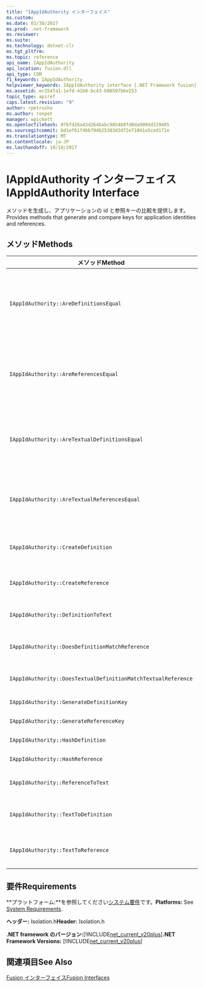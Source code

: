```yaml
---
title: "IAppIdAuthority インターフェイス"
ms.custom: 
ms.date: 03/30/2017
ms.prod: .net-framework
ms.reviewer: 
ms.suite: 
ms.technology: dotnet-clr
ms.tgt_pltfrm: 
ms.topic: reference
api_name: IAppIdAuthority
api_location: fusion.dll
api_type: COM
f1_keywords: IAppIdAuthority
helpviewer_keywords: IAppIdAuthority interface [.NET Framework fusion]
ms.assetid: ec354fa1-1efd-41b0-bc43-b90597b6e253
topic_type: apiref
caps.latest.revision: "9"
author: rpetrusha
ms.author: ronpet
manager: wpickett
ms.openlocfilehash: 07bfd26a43d264babc9854b0fd0da909dd329405
ms.sourcegitcommit: bd1ef61f4bb794b25383d3d72e71041a5ced172e
ms.translationtype: MT
ms.contentlocale: ja-JP
ms.lasthandoff: 10/18/2017
---
```

# <a name="iappidauthority-interface"></a><span data-ttu-id="3a98a-102">IAppIdAuthority インターフェイス</span><span class="sxs-lookup"><span data-stu-id="3a98a-102">IAppIdAuthority Interface</span></span>
<span data-ttu-id="3a98a-103">メソッドを生成し、アプリケーションの id と参照キーの比較を提供します。</span><span class="sxs-lookup"><span data-stu-id="3a98a-103">Provides methods that generate and compare keys for application identities and references.</span></span>  
  
## <a name="methods"></a><span data-ttu-id="3a98a-104">メソッド</span><span class="sxs-lookup"><span data-stu-id="3a98a-104">Methods</span></span>  
  
|<span data-ttu-id="3a98a-105">メソッド</span><span class="sxs-lookup"><span data-stu-id="3a98a-105">Method</span></span>|<span data-ttu-id="3a98a-106">説明</span><span class="sxs-lookup"><span data-stu-id="3a98a-106">Description</span></span>|  
|------------|-----------------|  
|`IAppIdAuthority::AreDefinitionsEqual`|<span data-ttu-id="3a98a-107">2 つ指定されているかどうかを示す値を取得[IDefinitionAppId](../../../../docs/framework/unmanaged-api/fusion/idefinitionappid-interface.md)インスタンスが等しい。</span><span class="sxs-lookup"><span data-stu-id="3a98a-107">Gets a value that indicates whether the two specified [IDefinitionAppId](../../../../docs/framework/unmanaged-api/fusion/idefinitionappid-interface.md) instances are equal.</span></span> <span data-ttu-id="3a98a-108">フラグの値をそれぞれのバージョン情報を無視する IAPPIDAUTHORITY_ARE_DEFINITIONS_EQUAL_FLAG_IGNORE_VERSION を渡すことができます。</span><span class="sxs-lookup"><span data-stu-id="3a98a-108">You can pass the flag value IAPPIDAUTHORITY_ARE_DEFINITIONS_EQUAL_FLAG_IGNORE_VERSION to ignore their respective version information.</span></span>|  
|`IAppIdAuthority::AreReferencesEqual`|<span data-ttu-id="3a98a-109">2 つ指定されているかどうかを示す値を取得[IReferenceAppId](../../../../docs/framework/unmanaged-api/fusion/ireferenceappid-interface.md)インスタンスが等しい。</span><span class="sxs-lookup"><span data-stu-id="3a98a-109">Gets a value that indicates whether the two specified [IReferenceAppId](../../../../docs/framework/unmanaged-api/fusion/ireferenceappid-interface.md) instances are equal.</span></span> <span data-ttu-id="3a98a-110">フラグの値をそれぞれのバージョン情報を無視する IAPPIDAUTHORITY_ARE_REFERENCES_EQUAL_FLAG_IGNORE_VERSION を渡すことができます。</span><span class="sxs-lookup"><span data-stu-id="3a98a-110">You can pass the flag value IAPPIDAUTHORITY_ARE_REFERENCES_EQUAL_FLAG_IGNORE_VERSION to ignore their respective version information.</span></span>|  
|`IAppIdAuthority::AreTextualDefinitionsEqual`|<span data-ttu-id="3a98a-111">2 つの指定した文字列の定義が等しいかどうかを示す値を取得します。</span><span class="sxs-lookup"><span data-stu-id="3a98a-111">Gets a value that indicates whether the two specified string definitions are equal.</span></span> <span data-ttu-id="3a98a-112">フラグの値をそれぞれのバージョン情報を無視する IAPPIDAUTHORITY_ARE_DEFINITIONS_EQUAL_FLAG_IGNORE_VERSION を渡すことができます。</span><span class="sxs-lookup"><span data-stu-id="3a98a-112">You can pass the flag value IAPPIDAUTHORITY_ARE_DEFINITIONS_EQUAL_FLAG_IGNORE_VERSION to ignore their respective version information.</span></span>|  
|`IAppIdAuthority::AreTextualReferencesEqual`|<span data-ttu-id="3a98a-113">2 つの指定した文字列参照が等しいかどうかを示す値を取得します。</span><span class="sxs-lookup"><span data-stu-id="3a98a-113">Gets a value that indicates whether the two specified string references are equal.</span></span> <span data-ttu-id="3a98a-114">フラグの値をそれぞれのバージョン情報を無視する IAPPIDAUTHORITY_ARE_REFERENCES_EQUAL_FLAG_IGNORE_VERSION を渡すことができます。</span><span class="sxs-lookup"><span data-stu-id="3a98a-114">You can pass the flag value IAPPIDAUTHORITY_ARE_REFERENCES_EQUAL_FLAG_IGNORE_VERSION to ignore their respective version information.</span></span>|  
|`IAppIdAuthority::CreateDefinition`|<span data-ttu-id="3a98a-115">新しく生成されたインターフェイス ポインターを取得`IDefinitionAppId`を現在のスコープ内のアセンブリを表すインスタンス。</span><span class="sxs-lookup"><span data-stu-id="3a98a-115">Gets an interface pointer to a newly generated `IDefinitionAppId` instance that represents the assembly in the current scope.</span></span>|  
|`IAppIdAuthority::CreateReference`|<span data-ttu-id="3a98a-116">新しく作成するインターフェイス ポインターを取得`IReferenceAppId`を表す現在のスコープ内のアセンブリ。</span><span class="sxs-lookup"><span data-stu-id="3a98a-116">Gets an interface pointer to a newly created `IReferenceAppId` that represents the assembly in the current scope.</span></span>|  
|`IAppIdAuthority::DefinitionToText`|<span data-ttu-id="3a98a-117">指定した文字列形式を取得`IDefinitionAppId`、指定したフラグの値を使用します。</span><span class="sxs-lookup"><span data-stu-id="3a98a-117">Gets a string version of the specified `IDefinitionAppId`, using the specified flag values.</span></span>|  
|`IAppIdAuthority::DoesDefinitionMatchReference`|<span data-ttu-id="3a98a-118">示す値を取得するかどうか、指定した`IDefinitionAppId`と`IReferenceAppId`同じアセンブリを表します。</span><span class="sxs-lookup"><span data-stu-id="3a98a-118">Gets a value that indicates whether the specified `IDefinitionAppId` and `IReferenceAppId` represent the same assembly.</span></span>|  
|`IAppIdAuthority::DoesTextualDefinitionMatchTextualReference`|<span data-ttu-id="3a98a-119">指定した定義の文字列と参照文字列が同じアセンブリを表すかどうかを示す値を取得します。</span><span class="sxs-lookup"><span data-stu-id="3a98a-119">Gets a value that indicates whether the specified definition string and reference string represent the same assembly.</span></span>|  
|`IAppIdAuthority::GenerateDefinitionKey`|<span data-ttu-id="3a98a-120">表す、指定した文字列のキーを取得`IDefinitionAppId`インスタンス。</span><span class="sxs-lookup"><span data-stu-id="3a98a-120">Gets a string key that represents the specified `IDefinitionAppId` instance.</span></span>|  
|`IAppIdAuthority::GenerateReferenceKey`|<span data-ttu-id="3a98a-121">表す、指定した文字列のキーを取得`IReferenceAppId`インスタンス。</span><span class="sxs-lookup"><span data-stu-id="3a98a-121">Gets a string key that represents the specified `IReferenceAppId` instance.</span></span>|  
|`IAppIdAuthority::HashDefinition`|<span data-ttu-id="3a98a-122">指定したハッシュ キーを取得`IDefinitionAppId`インスタンス。</span><span class="sxs-lookup"><span data-stu-id="3a98a-122">Gets a hash key for the specified `IDefinitionAppId` instance.</span></span>|  
|`IAppIdAuthority::HashReference`|<span data-ttu-id="3a98a-123">指定したハッシュ キーを取得`IReferenceAppId`インスタンス。</span><span class="sxs-lookup"><span data-stu-id="3a98a-123">Gets a hash key for the specified `IReferenceAppId` instance.</span></span>|  
|`IAppIdAuthority::ReferenceToText`|<span data-ttu-id="3a98a-124">指定した文字列形式を取得`IReferenceAppId`、指定したフラグの値を使用します。</span><span class="sxs-lookup"><span data-stu-id="3a98a-124">Gets a string version of the specified `IReferenceAppId`, using the specified flag values.</span></span>|  
|`IAppIdAuthority::TextToDefinition`|<span data-ttu-id="3a98a-125">インターフェイス ポインターを取得、`IDefinitionAppId`を指定した文字列キーによって参照されるアセンブリを表すインスタンス。</span><span class="sxs-lookup"><span data-stu-id="3a98a-125">Gets an interface pointer to an `IDefinitionAppId` instance that represents the assembly referenced by the specified string key.</span></span>|  
|`IAppIdAuthority::TextToReference`|<span data-ttu-id="3a98a-126">インターフェイス ポインターを取得、`IReferenceAppId`を指定した文字列キーによって参照されるアセンブリを表すインスタンス。</span><span class="sxs-lookup"><span data-stu-id="3a98a-126">Gets an interface pointer to an `IReferenceAppId` instance that represents the assembly referenced by the specified string key.</span></span>|  
  
## <a name="requirements"></a><span data-ttu-id="3a98a-127">要件</span><span class="sxs-lookup"><span data-stu-id="3a98a-127">Requirements</span></span>  
 <span data-ttu-id="3a98a-128">**プラットフォーム:**を参照してください[システム要件](../../../../docs/framework/get-started/system-requirements.md)です。</span><span class="sxs-lookup"><span data-stu-id="3a98a-128">**Platforms:** See [System Requirements](../../../../docs/framework/get-started/system-requirements.md).</span></span>  
  
 <span data-ttu-id="3a98a-129">**ヘッダー:** Isolation.h</span><span class="sxs-lookup"><span data-stu-id="3a98a-129">**Header:** Isolation.h</span></span>  
  
 <span data-ttu-id="3a98a-130">**.NET framework のバージョン:**[!INCLUDE[net_current_v20plus](../../../../includes/net-current-v20plus-md.md)]</span><span class="sxs-lookup"><span data-stu-id="3a98a-130">**.NET Framework Versions:** [!INCLUDE[net_current_v20plus](../../../../includes/net-current-v20plus-md.md)]</span></span>  
  
## <a name="see-also"></a><span data-ttu-id="3a98a-131">関連項目</span><span class="sxs-lookup"><span data-stu-id="3a98a-131">See Also</span></span>  
 [<span data-ttu-id="3a98a-132">Fusion インターフェイス</span><span class="sxs-lookup"><span data-stu-id="3a98a-132">Fusion Interfaces</span></span>](../../../../docs/framework/unmanaged-api/fusion/fusion-interfaces.md)
